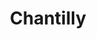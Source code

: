 ---
layout: recette
categories: [recettes]
hidden: true
lang: fr
sitemap: true
title: Chantilly
type: condiment
utensils:
  - batteur-elec
  - saladier
recettes:
  Classique:
    ingredients: 
      - nom: crème fleurette 
        qte: 500
        unite: mL
        variable: true
      - nom: sucre glace
        qte: 50
        unite: gr
      - nom: vanille liquide
        qte: 0.5
        unite: cuillère à café
    preconditions:
      - "Tout doit être froid, donc mettre au congélateur pendant 10 minutes : la crème, le saladier, les fouets du batteur"
    etapes:
      - label: Préparation
        details:
          - Mélanger la crème avec le sucre glace et la vanille liquide
          - Battre la crème au batteur électrique jusqu'à obtention de la consistence voulue
---